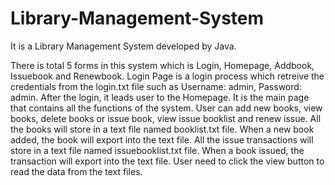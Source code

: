# Library-Management-System
It is a Library Management System developed by Java.

There is total 5 forms in this system which is Login, Homepage, Addbook, Issuebook and Renewbook.
Login Page is a login process which retreive the credentials from the login.txt file such as Username: admin, Password: admin.
After the login, it leads user to the Homepage. It is the main page that contains all the functions of the system.
User can add new books, view books, delete books or issue book, view issue booklist and renew issue.
All the books will store in a text file named booklist.txt file. When a new book added, the book will export into the text file.
All the issue transactions will store in a text file named issuebooklist.txt file. When a book issued, the transaction will export into the text file.
User need to click the view button to read the data from the text files.
